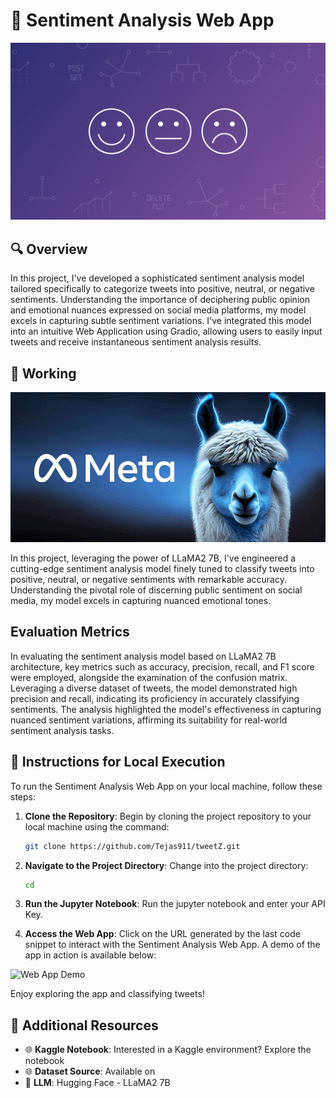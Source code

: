 # 📝 Sentiment Analysis Web App
![Sentiment Analysis Web App](ASSETS/5-Top-APIs-For-Sentiment-Analysis.webp)

## 🔍 Overview
In this project, I've developed a sophisticated sentiment analysis model tailored specifically to categorize tweets into positive, neutral, or negative sentiments. Understanding the importance of deciphering public opinion and emotional nuances expressed on social media platforms, my model excels in capturing subtle sentiment variations. I've integrated this model into an intuitive Web Application using Gradio, allowing users to easily input tweets and receive instantaneous sentiment analysis results. 


## 📁 Working
 ![LLaMA2 7B](ASSETS/llama2_7b.png)

In this project, leveraging the power of LLaMA2 7B, I've engineered a cutting-edge sentiment analysis model finely tuned to classify tweets into positive, neutral, or negative sentiments with remarkable accuracy. Understanding the pivotal role of discerning public sentiment on social media, my model excels in capturing nuanced emotional tones.

## Evaluation Metrics
In evaluating the sentiment analysis model based on LLaMA2 7B architecture, key metrics such as accuracy, precision, recall, and F1 score were employed, alongside the examination of the confusion matrix. Leveraging a diverse dataset of tweets, the model demonstrated high precision and recall, indicating its proficiency in accurately classifying sentiments. The analysis highlighted the model's effectiveness in capturing nuanced sentiment variations, affirming its suitability for real-world sentiment analysis tasks.



## 🚀 Instructions for Local Execution

To run the Sentiment Analysis Web App on your local machine, follow these steps: 

1. **Clone the Repository**: Begin by cloning the project repository to your local machine using the command:
    ```bash
    git clone https://github.com/Tejas911/tweetZ.git
    ```

2. **Navigate to the Project Directory**: Change into the project directory:
    ```bash
    cd 
    ```
3. **Run the Jupyter Notebook**: Run the jupyter notebook and enter your API Key.

4. **Access the Web App**: Click on the URL generated by the last code snippet to interact with the Sentiment Analysis Web App. A demo of the app in action is available below:



![Web App Demo](demo.gif)

Enjoy exploring the app and classifying tweets!

## 🔗 Additional Resources

- 🌐 **Kaggle Notebook**: Interested in a Kaggle environment? Explore the notebook 
- 🌐 **Dataset Source**: Available on 
- 🤝 **LLM**: Hugging Face - LLaMA2 7B 
